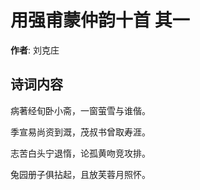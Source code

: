 # 用强甫蒙仲韵十首  其一

**作者**: 刘克庄

## 诗词内容

病著经旬卧小斋，一窗萤雪与谁偕。

季宣易尚资到溉，茂叔书曾取寿涯。

志苦白头宁退惰，论孤黄吻竞攻排。

兔园册子俱拈起，且放芙蓉月照怀。

